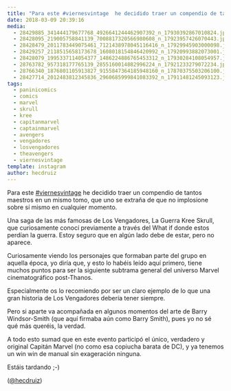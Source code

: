 ```yaml
---
title: "Para este #viernesvintage  he decidido traer un compendio de tantos maestros en un mismo tomo, que uno se extraña de que no implosione sobre sí mismo en cualquier momento"
date: 2018-03-09 20:39:16
media: 
  - 28429885_341444179677768_4926641244462907392_n_17930392867010824.jpg
  - 28428095_219005758841139_7008817320566980608_n_17923957426070443.jpg
  - 28428479_2011783449075461_7121438978045116416_n_17929945903000098.jpg
  - 28429257_2118515658173678_1608018154846420992_n_17920993882073001.jpg
  - 28428079_1995337114054377_1486224886765453312_n_17930284108054957.jpg
  - 28763782_957318177765139_2855160014882996224_n_17921233279072234.jpg
  - 28766340_1876801105913827_9155847364185948160_n_17870375503206100.jpg
  - 28427714_2012483812345836_2960685999841083392_n_17911481245093123.jpg
tags: 
  - paninicomics
  - comics
  - marvel
  - skrull
  - kree
  - capitanmarvel
  - captainmarvel
  - avengers
  - vengadores
  - losvengadores
  - theavengers
  - viernesvintage
template: instagram
author: hecdruiz
---
```


Para este [#viernesvintage](/tags/viernesvintage)  he decidido traer un compendio de tantos maestros en un mismo tomo, que uno se extraña de que no implosione sobre sí mismo en cualquier momento.

Una saga de las más famosas de Los Vengadores, La Guerra Kree Skrull, que curiosamente conocí previamente a través del What if donde estos perdían la guerra. Estoy seguro que en algún lado debe de estar, pero no aparece.

Curiosamente viendo los personajes que formaban parte del grupo en aquella época, yo diría que, y esto lo habéis leído aquí primero, tiene muchos puntos para ser la siguiente subtrama general del universo Marvel cinematográfico post-Thanos.

Especialmente os lo recomiendo por ser un claro ejemplo de lo  que una gran historia de Los Vengadores debería tener siempre.

Pero si aparte va acompañada en algunos momentos del arte de Barry Windsor-Smith (que aquí firmaba aún como Barry Smith), pues yo no sé qué más queréis, la verdad.

A todo esto sumad que en este evento participó el único, verdadero y original Capitán Marvel (no como esa copiucha barata de DC), y ya tenemos un win win de manual sin exageración ninguna.

Estáis tardando ;-)




([@hecdruiz](https://instagram.com/hecdruiz))





